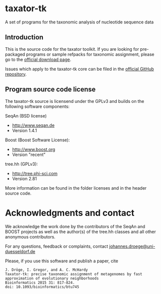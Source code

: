 # taxator-tk
A set of programs for the taxonomic analysis of nucleotide sequence data

## Introduction
This is the source code for the taxator toolkit. If you are looking for pre-packaged
programs or sample refpacks for taxonomic assignment, please go to the
[official download page](http://algbio.cs.uni-duesseldorf.de/software/).

Issues which apply to the taxator-tk core can be filed in the
[official GitHub repository](https://github.com/fungs/taxator-tk/).

## Program source code license
The taxator-tk source is licensend under the GPLv3 and builds on the following software components:

SeqAn (BSD license)
* http://www.seqan.de
* Version 1.4.1

Boost (Boost Software License):
* http://www.boost.org
* Version "recent"

tree.hh (GPLv3):
* http://tree.phi-sci.com
* Version 2.81

More information can be found in the folder licenses and in the header source code.

# Acknowledgments and contact

We acknowledge the work done by the contributors of the SeqAn and BOOST projects
as well as the author(s) of the tree.hh classes and all other anonymous
contributors.

For any questions, feedback or complaints, contact
johannes.droege@uni-duesseldorf.de

Please, if you use this software and publish a paper, cite

    J. Dröge, I. Gregor, and A. C. McHardy 
    Taxator-tk: precise taxonomic assignment of metagenomes by fast approximation of evolutionary neighborhoods
    Bioinformatics 2015 31: 817-824.
    doi: 10.1093/bioinformatics/btu745

